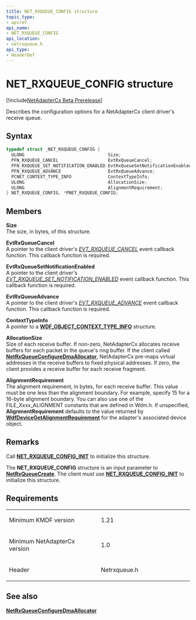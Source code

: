 ```yaml
---
title: NET_RXQUEUE_CONFIG structure
topic_type:
- apiref
api_name:
- NET_RXQUEUE_CONFIG
api_location:
- netrxqueue.h
api_type:
- HeaderDef
---
```


# NET_RXQUEUE_CONFIG structure

[!include[NetAdapterCx Beta Prerelease](../netcx-beta-prerelease.md)]

Describes the configuration options for a NetAdapterCx client driver's receive queue.

Syntax
------

```cpp
typedef struct _NET_RXQUEUE_CONFIG {
  ULONG                                Size;
  PFN_RXQUEUE_CANCEL                   EvtRxQueueCancel;
  PFN_RXQUEUE_SET_NOTIFICATION_ENABLED EvtRxQueueSetNotificationEnabled;
  PFN_RXQUEUE_ADVANCE                  EvtRxQueueAdvance;
  PCNET_CONTEXT_TYPE_INFO              ContextTypeInfo;
  ULONG                                AllocationSize;
  ULONG                                AlignmentRequirement;
} NET_RXQUEUE_CONFIG, *PNET_RXQUEUE_CONFIG;
```

Members
-------

**Size**  
The size, in bytes, of this structure.

**EvtRxQueueCancel**  
A pointer to the client driver's [*EVT_RXQUEUE_CANCEL*](evt-rxqueue-cancel.md) event callback function. This callback function is required.

**EvtRxQueueSetNotificationEnabled**  
A pointer to the client driver's [*EVT_RXQUEUE_SET_NOTIFICATION_ENABLED*](evt-rxqueue-set-notification-enabled.md) event callback function. This callback function is required.

**EvtRxQueueAdvance**  
A pointer to the client driver's [*EVT_RXQUEUE_ADVANCE*](evt-rxqueue-advance.md) event callback function. This callback function is required.

**ContextTypeInfo**  
A pointer to a [**WDF_OBJECT_CONTEXT_TYPE_INFO**](https://msdn.microsoft.com/library/windows/hardware/ff552407) structure.

**AllocationSize**  
Size of each receive buffer.  If non-zero, NetAdapterCx allocates receive buffers for each packet in the queue's ring buffer.  If the client called [**NetRxQueueConfigureDmaAllocator**](netrxqueueconfiguredmaallocator.md), NetAdapterCx pre-maps virtual addresses in the receive buffers to fixed physical addresses.  If zero, the client provides a receive buffer for each receive fragment.

**AlignmentRequirement**  
The alignment requirement, in bytes, for each receive buffer.  This value must be one less than the alignment boundary.  For example, specify 15 for a 16-byte alignment boundary.  You can also use one of the FILE_Xxxx_ALIGNMENT constants that are defined in Wdm.h.  If unspecified, **AlignmentRequirement** defaults to the value returned by [**WdfDeviceGetAlignmentRequirement**](https://msdn.microsoft.com/en-us/library/windows/hardware/ff545953) for the adapter's associated device object.

Remarks
-------

Call [**NET_RXQUEUE_CONFIG_INIT**](net-rxqueue-config-init.md) to initialize this structure.

The **NET_RXQUEUE_CONFIG** structure is an input parameter to [**NetRxQueueCreate**](netrxqueuecreate.md). The client must use [**NET_RXQUEUE_CONFIG_INIT**](net-rxqueue-config-init.md) to initialize this structure.

Requirements
------------

<table>
<colgroup>
<col width="50%" />
<col width="50%" />
</colgroup>
<tbody>
<tr class="odd">
<td align="left"><p>Minimum KMDF version</p></td>
<td align="left"><p>1.21</p></td>
</tr>
<tr class="even">
<td align="left"><p>Minimum NetAdapterCx version</p></td>
<td align="left"><p>1.0</p></td>
</tr>
<tr class="odd">
<td align="left"><p>Header</p></td>
<td align="left">Netrxqueue.h</td>
</tr>
</tbody>
</table>

## See also


[**NetRxQueueConfigureDmaAllocator**](netrxqueueconfiguredmaallocator.md)

 

 






